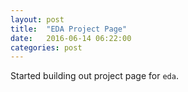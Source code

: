 ```yaml
---
layout: post
title:  "EDA Project Page"
date:   2016-06-14 06:22:00
categories: post
---
```


Started building out project page for `eda`.
